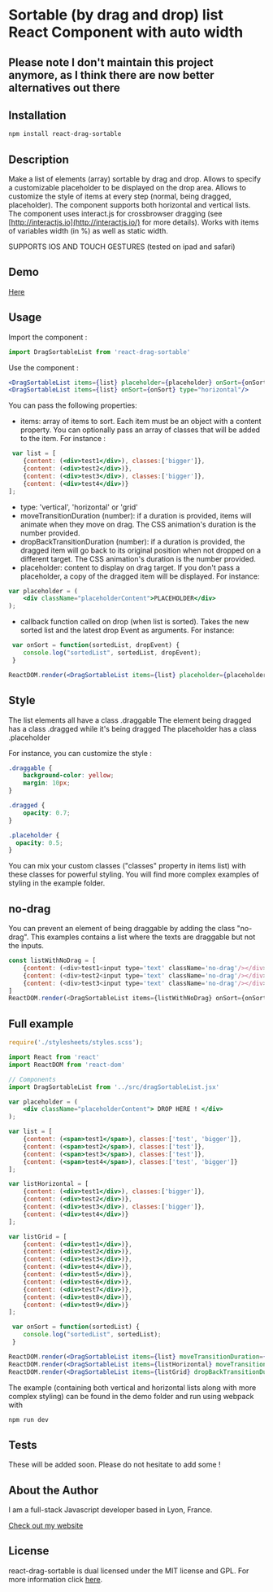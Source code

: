 Sortable (by drag and drop) list React Component with auto width
===

## Please note I don't maintain this project anymore, as I think there are now better alternatives out there


## Installation

```sh
npm install react-drag-sortable
```

## Description

Make a list of elements (array) sortable by drag and drop. Allows to specify a customizable placeholder to be displayed on the drop area.
Allows to customize the style of items at every step (normal, being dragged, placeholder).
The component supports both horizontal and vertical lists. The component uses interact.js for crossbrowser dragging (see [http://interactjs.io](http://interactjs.io/) for more details).
Works with items of variables width (in %)  as well as static width.

SUPPORTS IOS AND TOUCH GESTURES (tested on ipad and safari)

## Demo

[Here](http://experiments.thomschell.com/react-drag-sortable/demo/build/)

## Usage

Import the component :

```js
import DragSortableList from 'react-drag-sortable'
```

Use the component :
```jsx
<DragSortableList items={list} placeholder={placeholder} onSort={onSort} dropBackTransitionDuration={0.3} type="vertical"/>
<DragSortableList items={list} onSort={onSort} type="horizontal"/>
```

You can pass the following properties:
- items: array of items to sort. Each item must be an object with a content property. You can optionally pass an array of classes that will be added to the item. For instance :
```jsx
 var list = [
    {content: (<div>test1</div>), classes:['bigger']},
    {content: (<div>test2</div>)},
    {content: (<div>test3</div>), classes:['bigger']},
    {content: (<div>test4</div>)}
];
```
- type: 'vertical', 'horizontal' or 'grid'
- moveTransitionDuration (number): if a duration is provided, items will animate when they move on drag. The CSS animation's duration is the number provided.
- dropBackTransitionDuration (number): if a duration is provided, the dragged item will go back to its original position when not dropped on a different target. The CSS animation's duration is the number provided.
- placeholder: content to display on drag target. If you don't pass a placeholder, a copy of the dragged item will be displayed. For instance:
```jsx
var placeholder = (
    <div className="placeholderContent">PLACEHOLDER</div>
);
```
- callback function called on drop (when list is sorted). Takes the new sorted list and the latest drop Event as arguments. For instance:
```js
 var onSort = function(sortedList, dropEvent) {
    console.log("sortedList", sortedList, dropEvent);
 }
```
```jsx
ReactDOM.render(<DragSortableList items={list} placeholder={placeholder} onSort={onSort} type="vertical"/>, document.getElementById('main'));
```

## Style

The list elements all have a class .draggable
The element being dragged has a class .dragged while it's being dragged
The placeholder has a class .placeholder

For instance, you can customize the style :

```css
.draggable {
    background-color: yellow;
    margin: 10px;
}

.dragged {
    opacity: 0.7;
}

.placeholder {
  opacity: 0.5;
}
```
You can mix your custom classes ("classes" property in items list) with these classes for powerful styling.
You will find more complex examples of styling in the example folder.

## no-drag

You can prevent an element of being draggable by adding the class "no-drag". This examples contains a list where the texts are draggable but not the inputs.

```js
const listWithNoDrag = [
	{content: (<div>test1<input type='text' className='no-drag'/></div>)},
 	{content: (<div>test2<input type='text' className='no-drag'/></div>)},
 	{content: (<div>test3<input type='text' className='no-drag'/></div>)},
]
ReactDOM.render(<DragSortableList items={listWithNoDrag} onSort={onSort}/>, document.getElementById('main'));
```


## Full example

```jsx
require('./stylesheets/styles.scss');

import React from 'react'
import ReactDOM from 'react-dom'

// Components
import DragSortableList from '../src/dragSortableList.jsx'

var placeholder = (
	<div className="placeholderContent"> DROP HERE ! </div>
);

var list = [
 	{content: (<span>test1</span>), classes:['test', 'bigger']},
 	{content: (<span>test2</span>), classes:['test']},
 	{content: (<span>test3</span>), classes:['test']},
 	{content: (<span>test4</span>), classes:['test', 'bigger']}
];

var listHorizontal = [
 	{content: (<div>test1</div>), classes:['bigger']},
 	{content: (<div>test2</div>)},
 	{content: (<div>test3</div>), classes:['bigger']},
 	{content: (<div>test4</div>)}
];

var listGrid = [
	{content: (<div>test1</div>)},
 	{content: (<div>test2</div>)},
 	{content: (<div>test3</div>)},
	{content: (<div>test4</div>)},
	{content: (<div>test5</div>)},
	{content: (<div>test6</div>)},
	{content: (<div>test7</div>)},
	{content: (<div>test8</div>)},
 	{content: (<div>test9</div>)}
];

 var onSort = function(sortedList) {
 	console.log("sortedList", sortedList);
 }

ReactDOM.render(<DragSortableList items={list} moveTransitionDuration={0.3} onSort={onSort} type="vertical"/>, document.getElementById('example1'));
ReactDOM.render(<DragSortableList items={listHorizontal} moveTransitionDuration={0.3} dropBackTransitionDuration={0.3} placeholder={placeholder} onSort={onSort} type="horizontal"/>, document.getElementById('example2'));
ReactDOM.render(<DragSortableList items={listGrid} dropBackTransitionDuration={0.3} onSort={onSort} type="grid"/>, document.getElementById('example3'));
```

The example (containing both vertical and horizontal lists along with more complex styling) can be found in the demo folder and run using webpack with
```sh
npm run dev
```

## Tests

These will be added soon. Please do not hesitate to add some !

## About the Author

I am a full-stack Javascript developer based in Lyon, France.

[Check out my website](http://www.thomschell.com)

## License

react-drag-sortable is dual licensed under the MIT license and GPL.
For more information click [here](https://opensource.org/licenses/MIT).

